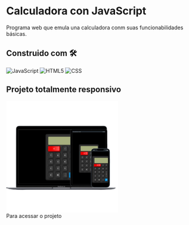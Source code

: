# Calculadora con JavaScript

Programa web que emula una calculadora conm suas funcionabilidades básicas. 

## Construido com 🛠️

![JavaScript](https://img.shields.io/badge/JavaScript-F7DF1E?style=for-the-badge&logo=javascript&logoColor=black)
![HTML5](https://img.shields.io/badge/HTML5-E34F26?style=for-the-badge&logo=html5&logoColor=white)
![CSS](https://img.shields.io/badge/CSS3-1572B6?style=for-the-badge&logo=css3&logoColor=white)

## Projeto totalmente responsivo
<img src="img/responsive.png" alt="dispositivos compativeis" align="center" style="width:300px; heigth: 300px;">
<br>
<a https://calculadora-simples-javascript.vercel.app/">Para acessar o projeto </a>
